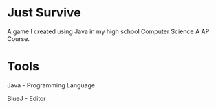 # Just Survive
A game I created using Java in my high school Computer Science A AP Course.

# Tools
Java - Programming Language

BlueJ - Editor
